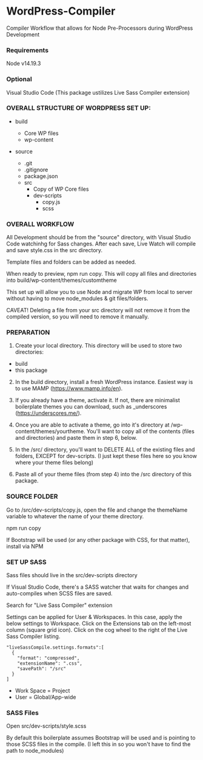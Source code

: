 # WordPress-Compiler
Compiler Workflow that allows for Node Pre-Processors during WordPress Development



### Requirements
Node v14.19.3

### Optional
Visual Studio Code (This package ustilizes Live Sass Compiler extension)

### OVERALL STRUCTURE OF WORDPRESS SET UP:

- build

  - Core WP files
  - wp-content

- source
  - .git
  - .gitignore
  - package.json
  - src
    - Copy of WP Core files
    - dev-scripts
      - copy.js
      - scss

### OVERALL WORKFLOW

All Development should be from the "source" directory, with Visual Studio Code watchinhg for Sass changes. After each save, Live Watch will compile and save style.css in the src directory.

Template files and folders can be added as needed.

When ready to preview, npm run copy. This will copy all files and directories into build/wp-content/themes/customtheme

This set up will allow you to use Node and migrate WP from local to server without having to move node_modules & git files/folders.

CAVEAT! Deleting a file from your src directory will not remove it from the compiled version, so you will need to remove it manually.


### PREPARATION

1) Create your local directory. This directory will be used to store two directories:

  - build
  - this package

2) In the build directory, install a fresh WordPress instance. Easiest way is to use MAMP (https://www.mamp.info/en).

3) If you already have a theme, activate it. If not, there are minimalist boilerplate themes you can download, such as _underscores (https://underscores.me/). 

4) Once you are able to activate a theme, go into it's directory at /wp-content/themes/yourtheme. You'll want to copy all of the contents (files and directories) and paste them in step 6, below.

5) In the /src/ directory, you'll want to DELETE ALL of the existing files and folders, EXCEPT for dev-scripts. (I just kept these files here so you know where your theme files belong)

6) Paste all of your theme files (from step 4) into the /src directory of this package. 


### SOURCE FOLDER

Go to /src/dev-scripts/copy.js, open the file and change the themeName variable to whatever the name of your theme directory.

npm run copy

If Bootstrap will be used (or any other package with CSS, for that matter), install via NPM

### SET UP SASS

Sass files should live in the src/dev-scripts directory

If Visual Studio Code, there's a SASS watcher that waits for changes and auto-compiles when SCSS files are saved.

Search for "Live Sass Compiler" extension

Settings can be applied for User & Workspaces. In this case, apply the below settings to Workspace. Click on the Extensions tab on the left-most column (square grid icon). Click on the cog wheel to the right of the Live Sass Compiler listing.

```
"liveSassCompile.settings.formats":[
  {
    "format": "compressed",
    "extensionName": ".css",
    "savePath": "/src"
  }
]
```

- Work Space = Project
- User = Global/App-wide

### SASS Files

Open src/dev-scripts/style.scss

By default this boilerplate assumes Bootstrap will be used and is pointing to those SCSS files in the compile. (I left this in so you won't have to find the path to node_modules)
